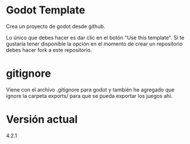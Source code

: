 # Godot Template

Crea un proyecto de godot desde github.

Lo único que debes hacer es dar clic en el botón "Use this template". Si te gustaría tener disponible la opción en el momento de crear un repositorio debes hacer fork a este repositorio.

# gitignore

Viene con el archivo .gitignore para godot y también he agregado que ignore la carpeta exports/ para que se pueda exportar los juegos ahí.

# Versión actual

4.2.1